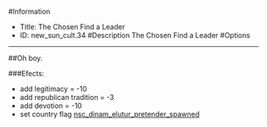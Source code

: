 #Information
 - Title: The Chosen Find a Leader
 - ID: new_sun_cult.34
#Description
The Chosen Find a Leader
#Options

___
##Oh boy.

###Efects:<ul><li>add legitimacy = -10</li><li>add republican tradition = -3</li><li>add devotion = -10</li><li>set country flag [nsc_dinam_elutur_pretender_spawned](../flags/nsc_dinam_elutur_pretender_spawned.md)</li></ul>
